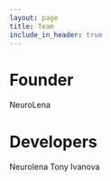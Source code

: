 ```yaml
---
layout: page
title: Team
include_in_header: true
---
```


# Founder
NeuroLena
<br>
# Developers
Neurolena
Tony Ivanova
<br>
